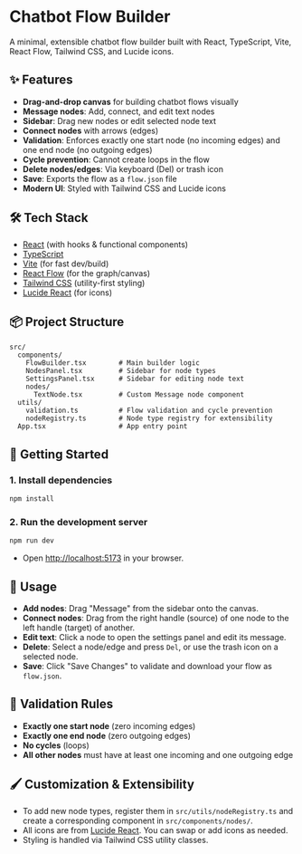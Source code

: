# Chatbot Flow Builder

A minimal, extensible chatbot flow builder built with React, TypeScript, Vite, React Flow, Tailwind CSS, and Lucide icons.

## ✨ Features
- **Drag-and-drop canvas** for building chatbot flows visually
- **Message nodes**: Add, connect, and edit text nodes
- **Sidebar**: Drag new nodes or edit selected node text
- **Connect nodes** with arrows (edges)
- **Validation**: Enforces exactly one start node (no incoming edges) and one end node (no outgoing edges)
- **Cycle prevention**: Cannot create loops in the flow
- **Delete nodes/edges**: Via keyboard (Del) or trash icon
- **Save**: Exports the flow as a `flow.json` file
- **Modern UI**: Styled with Tailwind CSS and Lucide icons

## 🛠️ Tech Stack
- [React](https://react.dev/) (with hooks & functional components)
- [TypeScript](https://www.typescriptlang.org/)
- [Vite](https://vitejs.dev/) (for fast dev/build)
- [React Flow](https://reactflow.dev/) (for the graph/canvas)
- [Tailwind CSS](https://tailwindcss.com/) (utility-first styling)
- [Lucide React](https://lucide.dev/) (for icons)

## 📦 Project Structure
```
src/
  components/
    FlowBuilder.tsx        # Main builder logic
    NodesPanel.tsx         # Sidebar for node types
    SettingsPanel.tsx      # Sidebar for editing node text
    nodes/
      TextNode.tsx         # Custom Message node component
  utils/
    validation.ts          # Flow validation and cycle prevention
    nodeRegistry.ts        # Node type registry for extensibility
  App.tsx                  # App entry point
```

## 🚀 Getting Started

### 1. **Install dependencies**
```sh
npm install
```

### 2. **Run the development server**
```sh
npm run dev
```

- Open [http://localhost:5173](http://localhost:5173) in your browser.


## 🧩 Usage
- **Add nodes**: Drag "Message" from the sidebar onto the canvas.
- **Connect nodes**: Drag from the right handle (source) of one node to the left handle (target) of another.
- **Edit text**: Click a node to open the settings panel and edit its message.
- **Delete**: Select a node/edge and press `Del`, or use the trash icon on a selected node.
- **Save**: Click "Save Changes" to validate and download your flow as `flow.json`.

## 🧪 Validation Rules
- **Exactly one start node** (zero incoming edges)
- **Exactly one end node** (zero outgoing edges)
- **No cycles** (loops)
- **All other nodes** must have at least one incoming and one outgoing edge

## 🖌️ Customization & Extensibility
- To add new node types, register them in `src/utils/nodeRegistry.ts` and create a corresponding component in `src/components/nodes/`.
- All icons are from [Lucide React](https://lucide.dev/). You can swap or add icons as needed.
- Styling is handled via Tailwind CSS utility classes.
